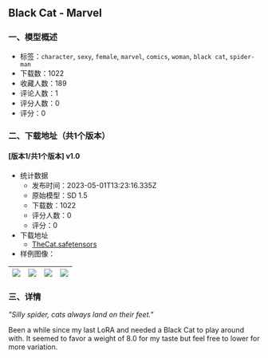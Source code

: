 ## Black Cat - Marvel
### 一、模型概述

- 标签：`character`, `sexy`, `female`, `marvel`, `comics`, `woman`, `black cat`, `spider-man`
- 下载数：1022
- 收藏人数：189
- 评论人数：1
- 评分人数：0
- 评分：0

### 二、下载地址（共1个版本）

#### [版本1/共1个版本] v1.0

- 统计数据
  - 发布时间：2023-05-01T13:23:16.335Z
  - 原始模型：SD 1.5
  - 下载数：1022
  - 评分人数：0
  - 评分：0
- 下载地址
  - [TheCat.safetensors](https://civitai.com/api/download/models/59752)
- 样例图像：

| <img src="https://image.civitai.com/xG1nkqKTMzGDvpLrqFT7WA/5953bbce-6617-438f-112d-62f95ed96100/width=450/652052.jpeg" /> | <img src="https://image.civitai.com/xG1nkqKTMzGDvpLrqFT7WA/3cbfe5bb-0e80-447c-f0d2-c3c15ffa6f00/width=450/652066.jpeg" /> | <img src="https://image.civitai.com/xG1nkqKTMzGDvpLrqFT7WA/e78cdc55-1234-453e-528d-0630f95c9400/width=450/652051.jpeg" /> | <img src="https://image.civitai.com/xG1nkqKTMzGDvpLrqFT7WA/4d8715a9-cac6-4ad0-be35-ae6a05cb6700/width=450/652055.jpeg" /> |
| ---- | ---- | ---- | ---- |


### 三、详情
<p><em>"Silly spider, cats always land on their feet."</em></p><p></p><p>Been a while since my last LoRA and needed a Black Cat to play around with. It seemed to favor a weight of 8.0 for my taste but feel free to lower for more variation. </p>